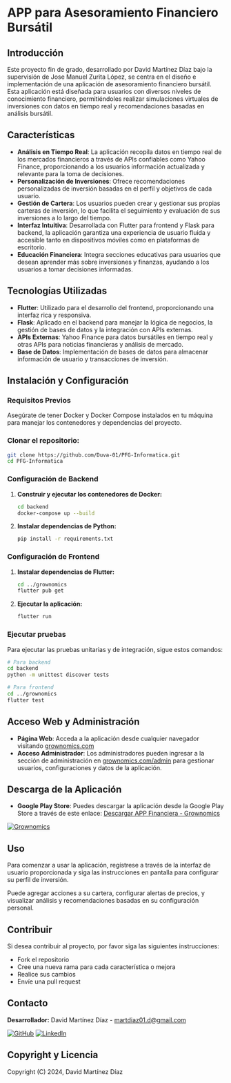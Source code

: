 # APP para Asesoramiento Financiero Bursátil

## Introducción

Este proyecto fin de grado, desarrollado por David Martínez Díaz bajo la supervisión de Jose Manuel Zurita López, se centra en el diseño e implementación de una aplicación de asesoramiento financiero bursátil. Esta aplicación está diseñada para usuarios con diversos niveles de conocimiento financiero, permitiéndoles realizar simulaciones virtuales de inversiones con datos en tiempo real y recomendaciones basadas en análisis bursátil.

## Características

- **Análisis en Tiempo Real**: La aplicación recopila datos en tiempo real de los mercados financieros a través de APIs confiables como Yahoo Finance, proporcionando a los usuarios información actualizada y relevante para la toma de decisiones.
- **Personalización de Inversiones**: Ofrece recomendaciones personalizadas de inversión basadas en el perfil y objetivos de cada usuario.
- **Gestión de Cartera**: Los usuarios pueden crear y gestionar sus propias carteras de inversión, lo que facilita el seguimiento y evaluación de sus inversiones a lo largo del tiempo.
- **Interfaz Intuitiva**: Desarrollada con Flutter para frontend y Flask para backend, la aplicación garantiza una experiencia de usuario fluida y accesible tanto en dispositivos móviles como en plataformas de escritorio.
- **Educación Financiera**: Integra secciones educativas para usuarios que desean aprender más sobre inversiones y finanzas, ayudando a los usuarios a tomar decisiones informadas.

## Tecnologías Utilizadas

- **Flutter**: Utilizado para el desarrollo del frontend, proporcionando una interfaz rica y responsiva.
- **Flask**: Aplicado en el backend para manejar la lógica de negocios, la gestión de bases de datos y la integración con APIs externas.
- **APIs Externas**: Yahoo Finance para datos bursátiles en tiempo real y otras APIs para noticias financieras y análisis de mercado.
- **Base de Datos**: Implementación de bases de datos para almacenar información de usuario y transacciones de inversión.

## Instalación y Configuración

### Requisitos Previos
Asegúrate de tener Docker y Docker Compose instalados en tu máquina para manejar los contenedores y dependencias del proyecto.

### Clonar el repositorio:
```bash
git clone https://github.com/Duva-01/PFG-Informatica.git
cd PFG-Informatica
```

### Configuración de Backend
1. **Construir y ejecutar los contenedores de Docker:**
   ```bash
   cd backend
   docker-compose up --build
   ```

2. **Instalar dependencias de Python:**
   ```bash
   pip install -r requirements.txt
   ```

### Configuración de Frontend
1. **Instalar dependencias de Flutter:**
   ```bash
   cd ../grownomics
   flutter pub get
   ```

2. **Ejecutar la aplicación:**
   ```bash
   flutter run
   ```

### Ejecutar pruebas
Para ejecutar las pruebas unitarias y de integración, sigue estos comandos:

```bash
# Para backend
cd backend
python -m unittest discover tests

# Para frontend
cd ../grownomics
flutter test
```


## Acceso Web y Administración

- **Página Web**: Acceda a la aplicación desde cualquier navegador visitando [grownomics.com](http://143.47.44.251:5000/)
- **Acceso Administrador**: Los administradores pueden ingresar a la sección de administración en [grownomics.com/admin](http://143.47.44.251:5000/admin) para gestionar usuarios, configuraciones y datos de la aplicación.

## Descarga de la Aplicación

- **Google Play Store**: Puedes descargar la aplicación desde la Google Play Store a través de este enlace: [Descargar APP Financiera - Grownomics](https://play.google.com/store/apps/developer?id=David+Mart%C3%ADnez+Diaz)

[![Grownomics](http://developer.android.com/images/brand/en_generic_rgb_wo_45.png)](https://play.google.com/store/apps/developer?id=David+Mart%C3%ADnez+Diaz)

## Uso

Para comenzar a usar la aplicación, regístrese a través de la interfaz de usuario proporcionada y siga las instrucciones en pantalla para configurar su perfil de inversión. 

Puede agregar acciones a su cartera, configurar alertas de precios, y visualizar análisis y recomendaciones basadas en su configuración personal.

## Contribuir
Si desea contribuir al proyecto, por favor siga las siguientes instrucciones:

* Fork el repositorio
* Cree una nueva rama para cada característica o mejora
* Realice sus cambios
* Envíe una pull request

## Contacto
**Desarrollador:** David Martínez Díaz - martdiaz01.d@gmail.com


[![GitHub](https://upload.wikimedia.org/wikipedia/commons/thumb/9/91/Octicons-mark-github.svg/35px-Octicons-mark-github.svg.png)](https://github.com/Duva-01)
[![LinkedIn](https://upload.wikimedia.org/wikipedia/commons/thumb/c/ca/LinkedIn_logo_initials.png/35px-LinkedIn_logo_initials.png)](https://www.linkedin.com/in/dmartinez01/)


## Copyright y Licencia

Copyright (C) 2024, David Martínez Díaz